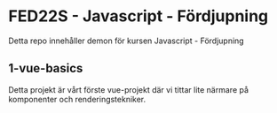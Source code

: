 # FED22S - Javascript - Fördjupning

Detta repo innehåller demon för kursen Javascript - Fördjupning

## 1-vue-basics

Detta projekt är vårt förste vue-projekt där vi tittar lite närmare på komponenter och renderingstekniker.
